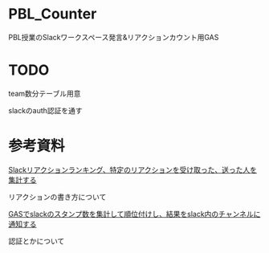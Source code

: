 # PBL_Counter

PBL授業のSlackワークスペース発言&リアクションカウント用GAS


# TODO
team数分テーブル用意

slackのauth認証を通す


# 参考資料
[Slackリアクションランキング、特定のリアクションを受け取った、送った人を集計する](https://qiita.com/naoqoo2/items/e3f1de53a27ca374cf3d "Slackリアクションランキング、特定のリアクションを受け取った、送った人を集計する")

リアクションの書き方について


[GASでslackのスタンプ数を集計して順位付けし、結果をslack内のチャンネルに通知する](https://qiita.com/ryosuk/items/1a18c663884d2748d4ca "GASでslackのスタンプ数を集計して順位付けし、結果をslack内のチャンネルに通知する")

認証とかについて